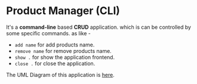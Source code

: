 # Product Manager (CLI)

It's a **command-line** based **CRUD** application. which is can be controlled by some specific commands. as like -

- `add name` for add products name.
- `remove name` for remove products name.
- `show .` for show the application frontend.
- `close .` for close the application.

The UML Diagram of this application is [here](https://fahimfaisaal.github.io/Product-Manager/).
